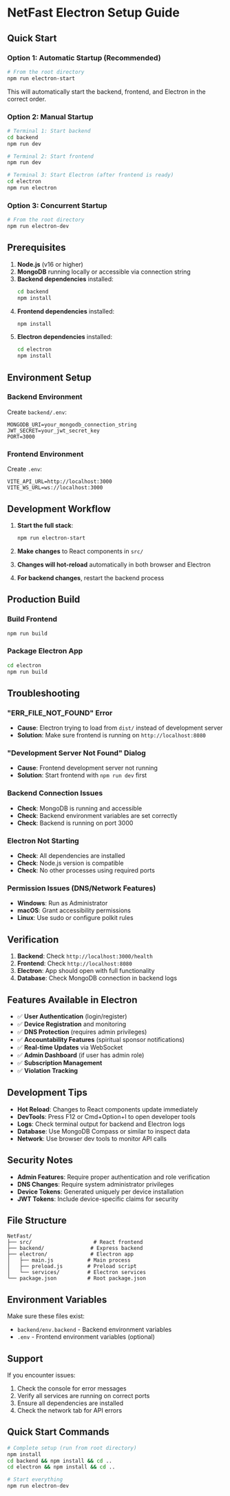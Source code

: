 # NetFast Electron Setup Guide

## Quick Start

### Option 1: Automatic Startup (Recommended)
```bash
# From the root directory
npm run electron-start
```

This will automatically start the backend, frontend, and Electron in the correct order.

### Option 2: Manual Startup
```bash
# Terminal 1: Start backend
cd backend
npm run dev

# Terminal 2: Start frontend  
npm run dev

# Terminal 3: Start Electron (after frontend is ready)
cd electron
npm run electron
```

### Option 3: Concurrent Startup
```bash
# From the root directory
npm run electron-dev
```

## Prerequisites

1. **Node.js** (v16 or higher)
2. **MongoDB** running locally or accessible via connection string
3. **Backend dependencies** installed:
   ```bash
   cd backend
   npm install
   ```
4. **Frontend dependencies** installed:
   ```bash
   npm install
   ```
5. **Electron dependencies** installed:
   ```bash
   cd electron
   npm install
   ```

## Environment Setup

### Backend Environment
Create `backend/.env`:
```env
MONGODB_URI=your_mongodb_connection_string
JWT_SECRET=your_jwt_secret_key
PORT=3000
```

### Frontend Environment
Create `.env`:
```env
VITE_API_URL=http://localhost:3000
VITE_WS_URL=ws://localhost:3000
```

## Development Workflow

1. **Start the full stack**:
   ```bash
   npm run electron-start
   ```

2. **Make changes** to React components in `src/`

3. **Changes will hot-reload** automatically in both browser and Electron

4. **For backend changes**, restart the backend process

## Production Build

### Build Frontend
```bash
npm run build
```

### Package Electron App
```bash
cd electron
npm run build
```

## Troubleshooting

### "ERR_FILE_NOT_FOUND" Error
- **Cause**: Electron trying to load from `dist/` instead of development server
- **Solution**: Make sure frontend is running on `http://localhost:8080`

### "Development Server Not Found" Dialog
- **Cause**: Frontend development server not running
- **Solution**: Start frontend with `npm run dev` first

### Backend Connection Issues
- **Check**: MongoDB is running and accessible
- **Check**: Backend environment variables are set correctly
- **Check**: Backend is running on port 3000

### Electron Not Starting
- **Check**: All dependencies are installed
- **Check**: Node.js version is compatible
- **Check**: No other processes using required ports

### Permission Issues (DNS/Network Features)
- **Windows**: Run as Administrator
- **macOS**: Grant accessibility permissions
- **Linux**: Use sudo or configure polkit rules

## Verification

1. **Backend**: Check `http://localhost:3000/health`
2. **Frontend**: Check `http://localhost:8080`
3. **Electron**: App should open with full functionality
4. **Database**: Check MongoDB connection in backend logs

## Features Available in Electron

- ✅ **User Authentication** (login/register)
- ✅ **Device Registration** and monitoring
- ✅ **DNS Protection** (requires admin privileges)
- ✅ **Accountability Features** (spiritual sponsor notifications)
- ✅ **Real-time Updates** via WebSocket
- ✅ **Admin Dashboard** (if user has admin role)
- ✅ **Subscription Management**
- ✅ **Violation Tracking**

## Development Tips

- **Hot Reload**: Changes to React components update immediately
- **DevTools**: Press F12 or Cmd+Option+I to open developer tools
- **Logs**: Check terminal output for backend and Electron logs
- **Database**: Use MongoDB Compass or similar to inspect data
- **Network**: Use browser dev tools to monitor API calls

## Security Notes

- **Admin Features**: Require proper authentication and role verification
- **DNS Changes**: Require system administrator privileges
- **Device Tokens**: Generated uniquely per device installation
- **JWT Tokens**: Include device-specific claims for security

## File Structure

```
NetFast/
├── src/                    # React frontend
├── backend/               # Express backend
├── electron/              # Electron app
│   ├── main.js           # Main process
│   ├── preload.js        # Preload script
│   └── services/         # Electron services
└── package.json          # Root package.json
```

## Environment Variables

Make sure these files exist:
- `backend/env.backend` - Backend environment variables
- `.env` - Frontend environment variables (optional)

## Support

If you encounter issues:

1. Check the console for error messages
2. Verify all services are running on correct ports
3. Ensure all dependencies are installed
4. Check the network tab for API errors

## Quick Start Commands

```bash
# Complete setup (run from root directory)
npm install
cd backend && npm install && cd ..
cd electron && npm install && cd ..

# Start everything
npm run electron-dev
``` 